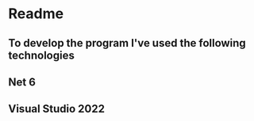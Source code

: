 ﻿# Readme 

## To develop the program I've used the following technologies
## Net 6
## Visual Studio 2022
